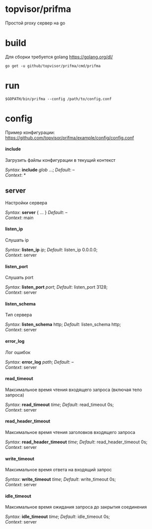 # topvisor/prifma
Простой proxy сервер на go

# build
Для сборки требуется golang https://golang.org/dl/

```shell script
go get -u github/topvisor/prifma/cmd/prifma
```

# run

```shell script
$GOPATH/bin/prifma --config /path/to/config.conf
```

# config
Пример конфигурации: https://github.com/topvisor/prifma/example/config/config.conf

#### include
Загрузить файлы конфигурации в текущий контекст

*Syntax*: **include** *glob* ...;
*Default*: &ndash;     
*Context*: *                  

## server
Настройки сервера

*Syntax*: **server** { ... } 
*Default*: &ndash;     
*Context*: main

#### listen_ip
Слушать ip

*Syntax*: **listen_ip** *ip*;
*Default*: listen_ip 0.0.0.0;     
*Context*: server

#### listen_port
Слушать port

*Syntax*: **listen_port** *port*;
*Default*: listen_port 3128;     
*Context*: server

#### listen_schema
Тип сервера

*Syntax*: **listen_schema** http;
*Default*: listen_schema http;     
*Context*: server

#### error_log
Лог ошибок

*Syntax*: **error_log** *path*;
*Default*: &ndash;  
*Context*: server

#### read_timeout
Максимальное время чтения входящего запроса (включая тело запроса)

*Syntax*: **read_timeout** *time*;
*Default*: read_timeout 0s;  
*Context*: server

#### read_header_timeout
Максимальное время чтения заголовков входящего запроса

*Syntax*: **read_header_timeout** *time*;
*Default*: read_header_timeout 0s;  
*Context*: server

#### write_timeout
Максимальное время ответа на входящий запрос

*Syntax*: **write_timeout** *time*;
*Default*: write_timeout 0s;  
*Context*: server

#### idle_timeout
Максимальное время ожидания запроса до закрытия соединения

*Syntax*: **idle_timeout** *time*;
*Default*: idle_timeout 0s;  
*Context*: server